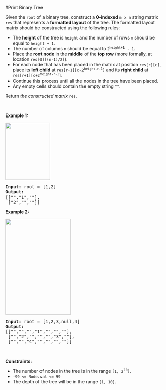 #Print Binary Tree
<p>Given the <code>root</code> of a binary tree, construct a <strong>0-indexed</strong> <code>m x n</code> string matrix <code>res</code> that represents a <strong>formatted layout</strong> of the tree. The formatted layout matrix should be constructed using the following rules:</p>
<ul>
<li>The <strong>height</strong> of the tree is <code>height</code> and the number of rows <code>m</code> should be equal to <code>height + 1</code>.</li>
<li>The number of columns <code>n</code> should be equal to <code>2<sup>height+1</sup> - 1</code>.</li>
<li>Place the <strong>root node</strong> in the <strong>middle</strong> of the <strong>top row</strong> (more formally, at location <code>res[0][(n-1)/2]</code>).</li>
<li>For each node that has been placed in the matrix at position <code>res[r][c]</code>, place its <strong>left child</strong> at <code>res[r+1][c-2<sup>height-r-1</sup>]</code> and its <strong>right child</strong> at <code>res[r+1][c+2<sup>height-r-1</sup>]</code>.</li>
<li>Continue this process until all the nodes in the tree have been placed.</li>
<li>Any empty cells should contain the empty string <code>""</code>.</li>
</ul>
<p>Return <em>the constructed matrix </em><code>res</code>.</p>
<p> </p>
<p><strong class="example">Example 1:</strong></p>
<img alt="" src="https://assets.leetcode.com/uploads/2021/05/03/print1-tree.jpg" style="width:141px;height:181px"/>
<pre><strong>Input:</strong> root = [1,2]
<strong>Output:</strong> 
[["","1",""],
 ["2","",""]]
</pre>
<p><strong class="example">Example 2:</strong></p>
<img alt="" src="https://assets.leetcode.com/uploads/2021/05/03/print2-tree.jpg" style="width:207px;height:302px"/>
<pre><strong>Input:</strong> root = [1,2,3,null,4]
<strong>Output:</strong> 
[["","","","1","","",""],
 ["","2","","","","3",""],
 ["","","4","","","",""]]
</pre>
<p> </p>
<p><strong>Constraints:</strong></p>
<ul>
<li>The number of nodes in the tree is in the range <code>[1, 2<sup>10</sup>]</code>.</li>
<li><code>-99 &lt;= Node.val &lt;= 99</code></li>
<li>The depth of the tree will be in the range <code>[1, 10]</code>.</li>
</ul>
